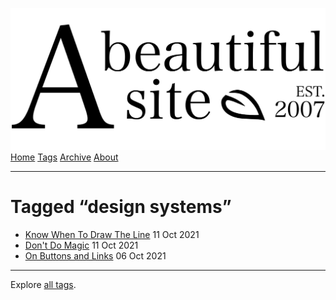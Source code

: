<a href="../../index.html" class="header-link"><img src="../../images/logos/wordmark.svg" alt="A Beautiful Site" class="wordmark" /></a> <a href="../../index.html" class="nav-item">Home</a> <a href="../index.html" class="nav-item">Tags</a> <a href="../../posts/index.html" class="nav-item">Archive</a> <a href="../../about/index.html" class="nav-item">About</a>

------------------------------------------------------------------------

Tagged “design systems”
=======================

-   <a href="../../posts/know-when-to-draw-the-line/index.html" class="post-list-item-link">Know When To Draw The Line</a> 11 Oct 2021
-   <a href="../../posts/dont-do-magic/index.html" class="post-list-item-link">Don't Do Magic</a> 11 Oct 2021
-   <a href="../../posts/on-buttons-and-links/index.html" class="post-list-item-link">On Buttons and Links</a> 06 Oct 2021

------------------------------------------------------------------------

Explore [all tags](../index.html).
